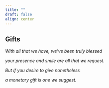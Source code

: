 ```yaml
---
title: ""
draft: false
align: center
---
```


## Gifts

*With all that we have, we've been truly blessed*

*your presence and smile are all that we request.*

*But if you desire to give nonetheless*

*a monetary gift is one we suggest.*